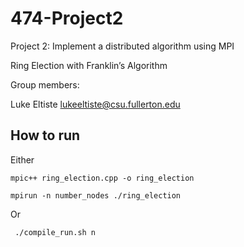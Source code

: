 # 474-Project2

Project 2: Implement a distributed algorithm using MPI

Ring Election with Franklin’s Algorithm

Group members:

Luke Eltiste lukeeltiste@csu.fullerton.edu

## How to run

Either

```shell
mpic++ ring_election.cpp -o ring_election

mpirun -n number_nodes ./ring_election
```

Or

```shell
 ./compile_run.sh n
```
